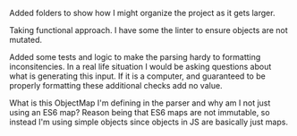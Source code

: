 Added folders to show how I might organize the project as it gets larger.

Taking functional approach. I have some the linter to ensure objects are not mutated.

Added some tests and logic to make the parsing hardy to formatting inconsitencies. In a real life situation 
I would be asking questions about what is generating this input. If it is a computer, 
and guaranteed to be properly formatting these additional checks add no value. 


What is this ObjectMap I'm defining in the parser and why am I not just using an ES6 map? Reason being that ES6 maps
 are not immutable, so instead I'm using simple objects since objects in JS are basically just maps.

